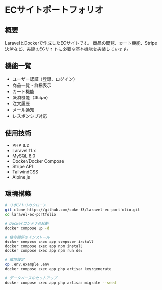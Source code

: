 # ECサイトポートフォリオ

## 概要
LaravelとDockerで作成したECサイトです。
商品の閲覧、カート機能、Stripe決済など、実際のECサイトに必要な基本機能を実装しています。

## 機能一覧
- ユーザー認証（登録、ログイン）
- 商品一覧・詳細表示
- カート機能
- 決済機能（Stripe）
- 注文履歴
- メール通知
- レスポンシブ対応

## 使用技術
- PHP 8.2
- Laravel 11.x
- MySQL 8.0
- Docker/Docker Compose
- Stripe API
- TailwindCSS
- Alpine.js

## 環境構築
```bash
# リポジトリのクローン
git clone https://github.com/coke-33/laravel-ec-portfolio.git
cd laravel-ec-portfolio

# Dockerコンテナの起動
docker compose up -d

# 依存関係のインストール
docker compose exec app composer install
docker compose exec app npm install
docker compose exec app npm run dev

# 環境設定
cp .env.example .env
docker compose exec app php artisan key:generate

# データベースのセットアップ
docker compose exec app php artisan migrate --seed
